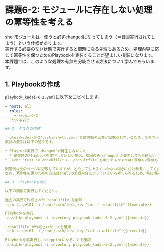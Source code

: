 # 課題6-2: モジュールに存在しない処理の冪等性を考える

shellモジュールは、使うと必ずchangedになってしまう（＝毎回実行されてしまう）という仕様があります。  
実行する必要のない状態で実行すると問題になる処理もあるため、処理内容に応じて冪等性を保つためのPlaybookを実装することが望ましい実装になります。  
本課題では、このような処理の有無を分岐させる方法について学んでもらいます。

## 1. Playbookの作成

`playbook_kadai-6-2.yaml`に以下をコピペします。

```yaml
- hosts: all
  roles:
    - kadai-6-2
```{{copy}}

## 2. タスクの作成

`roles/kadai-6-2/tasks/shell.yaml`に前課題の回答が記載されているため、このファイルに修正を加えて冪等性の考慮されたPlaybookにします。  
実装の要件は以下の通りです。

* Playbook実行で`changed`が発生しないこと
  * 前課題のPlaybookを実行していない場合、初回のみ`changed`が発生しても問題ない
* `echo "test in checkfile" > ~/resultfile`を実行するタスクは1号機も2号機も`skipping`になること

回答例は次のページに記載していますが、どうしても上手くいかない場合にだけ参考にしてください。
なお、冪等性を保つための方法はshellの処理内容によっていろいろ考えられるため、特に明確な正解はありません。

## 3. Playbookを実行

以下の順番で実行してください。

過去の実行で作成された`resultfile`を削除  
`ssh target01 -i /root/.ssh/test_key "rm -f resultfile"`{{execute}}

Playbookを実行  
`ansible-playbook -i inventory playbook_kadai-6-2.yaml`{{execute}}

`resultfile`が作成されたことを確認  
`ssh target01 -i /root/.ssh/test_key "cat resultfile"`{{execute}}

Playbookを再実行し、skippingになることを確認  
`ansible-playbook -i inventory playbook_kadai-6-2.yaml`{{execute}}
